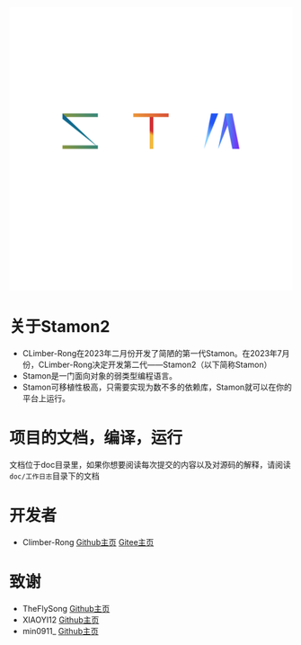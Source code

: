 <!--
 * @Name: 
 * @Copyright: 
 * @Author: 
 * @Date: 24/12/23 11:23
 * @Description: 
-->
![stamon logo](logo/logo.svg)

# 关于Stamon2

* CLimber-Rong在2023年二月份开发了简陋的第一代Stamon。在2023年7月份，CLimber-Rong决定开发第二代——Stamon2（以下简称Stamon）
* Stamon是一门面向对象的弱类型编程语言。
* Stamon可移植性极高，只需要实现为数不多的依赖库，Stamon就可以在你的平台上运行。

# 项目的文档，编译，运行
文档位于doc目录里，如果你想要阅读每次提交的内容以及对源码的解释，请阅读``doc/工作日志``目录下的文档

# 开发者
* Climber-Rong [Github主页](https://github.com/CLimber-Rong) [Gitee主页](https://gitee.com/QuXiangrong)

# 致谢
* TheFlySong [Github主页](https://github.com/TheFlySong)
* XIAOYI12 [Github主页](https://github.com/XIAOYI1212)
* min0911_ [Github主页](https://github.com/min0911Y)